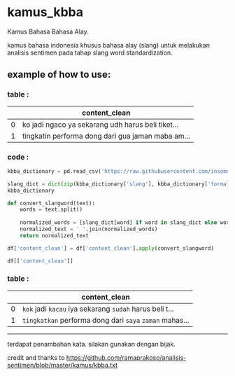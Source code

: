 # kamus_kbba
Kamus Bahasa Bahasa Alay.

kamus bahasa indonesia khusus bahasa alay (slang) untuk melakukan analisis sentimen pada tahap slang word standardization.

## example of how to use:

### table :
|               | content_clean |
| ------------- | ------------- |
|       0       | ko jadi ngaco ya sekarang udh harus beli tiket...  |
|       1       | tingkatin performa dong dari gua jaman maba am...  |



### code :
```python
kbba_dictionary = pd.read_csv('https://raw.githubusercontent.com/insomniagung/kamus_kbba/main/kbba.txt', delimiter='\t', names=['slang', 'formal'], header=None, encoding='utf-8')

slang_dict = dict(zip(kbba_dictionary['slang'], kbba_dictionary['formal']))
kbba_dictionary

def convert_slangword(text):
    words = text.split()
    
    normalized_words = [slang_dict[word] if word in slang_dict else word for word in words]
    normalized_text = ' '.join(normalized_words)
    return normalized_text

df['content_clean'] = df['content_clean'].apply(convert_slangword)

df[['content_clean']]
```

### table :
|               | content_clean |
| ------------- | ------------- |
|       0       | `kok` jadi `kacau` iya sekarang `sudah` harus beli t...  |
|       1       | `tingkatkan` performa dong dari `saya` `zaman` mahas...  |

---

terdapat penambahan kata. silakan gunakan dengan bijak.

credit and thanks to https://github.com/ramaprakoso/analisis-sentimen/blob/master/kamus/kbba.txt

